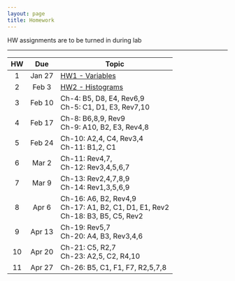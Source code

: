 ```yaml
---
layout: page
title: Homework
---
```


HW assignments are to be turned in during lab

<hr>

<table>
  <thead>
    <tr>
      <th>HW</th>
      <th>Due</th>
      <th>Topic</th>
    </tr>
  </thead>
  <tbody>
    <tr>
      <td align="center">1</td>
      <td align="center">Jan 27</td>
      <td><a href="stat2-hw01-questions.pdf">HW1 - Variables</a></td>
    </tr>
    <tr>
      <td align="center">2</td>
      <td align="center">Feb 3</td>
      <td><a href="stat2-hw02-questions.pdf">HW2 - Histograms</a></td>
    </tr>
    <tr>
      <td align="center">3</td>
      <td align="center">Feb 10</td>
      <td>Ch-4: B5, D8, E4, Rev6,9<br>
        Ch-5: C1, D1, E3, Rev7,10</td>
    </tr>
    <tr>
      <td align="center">4</td>
      <td align="center">Feb 17</td>
      <td>Ch-8: B6,8,9, Rev9<br>
        Ch-9: A10, B2, E3, Rev4,8</td>
    </tr>
    <tr>
      <td align="center">5</td>
      <td align="center">Feb 24</td>
      <td>Ch-10: A2,4, C4, Rev3,4<br>
        Ch-11: B1,2, C1</td>
    </tr>
    <tr>
      <td align="center">6</td>
      <td align="center">Mar 2</td>
      <td>Ch-11: Rev4,7, <br>
        Ch-12: Rev3,4,5,6,7</td>
    </tr>
    <tr>
      <td align="center">7</td>
      <td align="center">Mar 9</td>
      <td>Ch-13: Rev2,4,7,8,9<br>
        Ch-14: Rev1,3,5,6,9</td>
    </tr>
    <tr>
      <td align="center">8</td>
      <td align="center">Apr 6</td>
      <td>Ch-16: A6, B2, Rev4,9<br>
        Ch-17: A1, B2, C1, D1, E1, Rev2<br>
        Ch-18: B3, B5, C5, Rev2</td>
    </tr>
    <tr>
      <td align="center">9</td>
      <td align="center">Apr 13</td>
      <td>Ch-19: Rev5,7<br>
        Ch-20: A4, B3, Rev3,4,6</td>
    </tr>
    <tr>
      <td align="center">10</td>
      <td align="center">Apr 20</td>
      <td>Ch-21: C5, R2,7<br>
        Ch-23: A2,5, C2, R4,10</td>
    </tr>
    <tr>
      <td align="center">11</td>
      <td align="center">Apr 27</td>
      <td>Ch-26: B5, C1, F1, F7, R2,5,7,8</td>
    </tr>
  </tbody>
 </table>

